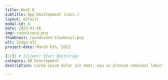 ```yaml
---
title: Week 6
subtitle: App Development (cont.)
layout: default
modal-id: 6
date: 2023-03-06
img: roundicons.png
thumbnail: roundicons-thumbnail.png
alt: image-alt
project-date: March 6th, 2023

[//]: # (client: Start Bootstrap)
category: AR Development
description: Lorem ipsum dolor sit amet, usu cu alterum nominavi lobortis. At duo novum diceret. Tantas apeirian vix et, usu sanctus postulant inciderint ut, populo diceret necessitatibus in vim. Cu eum dicam feugiat noluisse.

---
```

